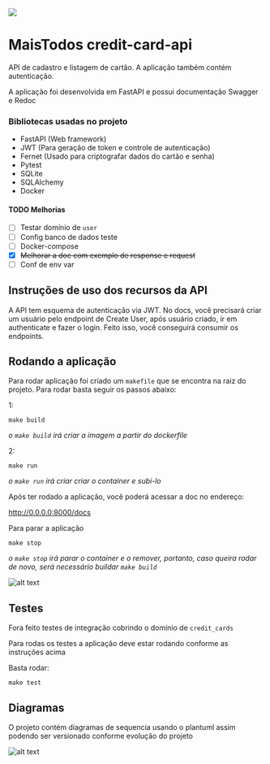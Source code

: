 ![](https://media.tenor.com/3AV9En0ZpkIAAAAC/tarjeta-de-cr%C3%A9dito-mojo-jojo.gif)

# MaisTodos credit-card-api

API de cadastro e listagem de cartão. A aplicação também contém autenticação.

A aplicação foi desenvolvida em FastAPI e possui documentação Swagger e Redoc

### Bibliotecas usadas no projeto

* FastAPI (Web framework)
* JWT (Para geração de token e controle de autenticação)
* Fernet (Usado para criptografar dados do cartão e senha)
* Pytest
* SQLite
* SQLAlchemy
* Docker

#### TODO Melhorias

- [ ] Testar domínio de `user`
- [ ] Config banco de dados teste
- [ ] Docker-compose
- [x] ~~Melhorar a doc com exemplo de response e request~~
- [ ] Conf de env var

## Instruções de uso dos recursos da API

A API tem esquema de autenticação via JWT.
No docs, você precisará criar um usuário pelo endpoint de Create User, após usuário criado, ir
em authenticate e fazer o login. Feito isso, você conseguirá consumir os endpoints.

## Rodando a aplicação
Para rodar aplicação foi criado um `makefile` que se encontra na raiz do projeto. Para rodar
basta seguir os passos abaixo:

1:

    make build
_o `make build` irá criar a imagem a partir do dockerfile_

2:

    make run
_o `make run` irá criar criar o container e subi-lo_

Após ter rodado a aplicação, você poderá acessar a doc no endereço:

http://0.0.0.0:8000/docs

Para parar a aplicação

    make stop
_o `make stop` irá parar o container e o remover, portanto, caso queira
rodar de novo, será necessário buildar `make build`_

![alt text](https://i.ibb.co/3p9Zp8h/Design-sem-nome-5.png)

## Testes
Fora feito testes de integração cobrindo o domínio de `credit_cards`

Para rodas os testes a aplicação deve estar rodando conforme as instruções acima

Basta rodar:

    make test

## Diagramas
O projeto contém diagramas de sequencia usando o plantuml assim
podendo ser versionado conforme evolução do projeto

![alt text](https://i.ibb.co/S035ScN/Selection-279.png)
